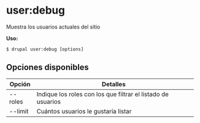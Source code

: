 # user:debug
Muestra los usuarios actuales del sitio

**Uso:**
```
$ drupal user:debug [options] 
```

## Opciones disponibles
Opción | Detalles
-------|-------------
--roles | Indique los roles con los que filtrar el listado de usuarios
--limit | Cuántos usuarios le gustaría listar
